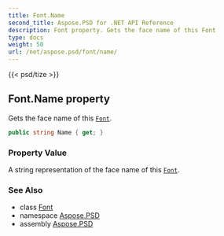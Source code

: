 ```yaml
---
title: Font.Name
second_title: Aspose.PSD for .NET API Reference
description: Font property. Gets the face name of this Font
type: docs
weight: 50
url: /net/aspose.psd/font/name/
---
```

{{< psd/tize >}}
## Font.Name property

Gets the face name of this [`Font`](../).

```csharp
public string Name { get; }
```

### Property Value

A string representation of the face name of this [`Font`](../).

### See Also

* class [Font](../)
* namespace [Aspose.PSD](../../font/)
* assembly [Aspose.PSD](../../../)


